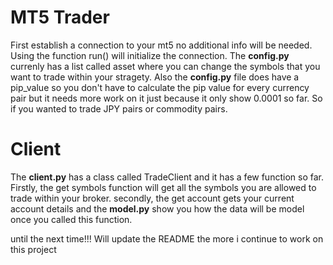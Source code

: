 # MT5 Trader 

First establish a connection to your mt5 no additional info will be needed. Using the function run() will initialize the connection. The **config.py** currenly has a list called asset where you can change the symbols that you want to trade within your stragety. Also the **config.py** file does have a pip_value so you don't have to calculate the pip value for every currency pair but it needs more work on it just because it only show 0.0001 so far. So if you wanted to trade JPY pairs or commodity pairs.

# Client 
The **client.py** has a class called TradeClient and it has a few function so far. Firstly, the get symbols function will get all the symbols you are allowed to trade within your broker. secondly, the get account gets your current account details and the **model.py** show you how the data will be model once you called this function. 


until the next time!!! Will update the README the more i continue to work on this project 